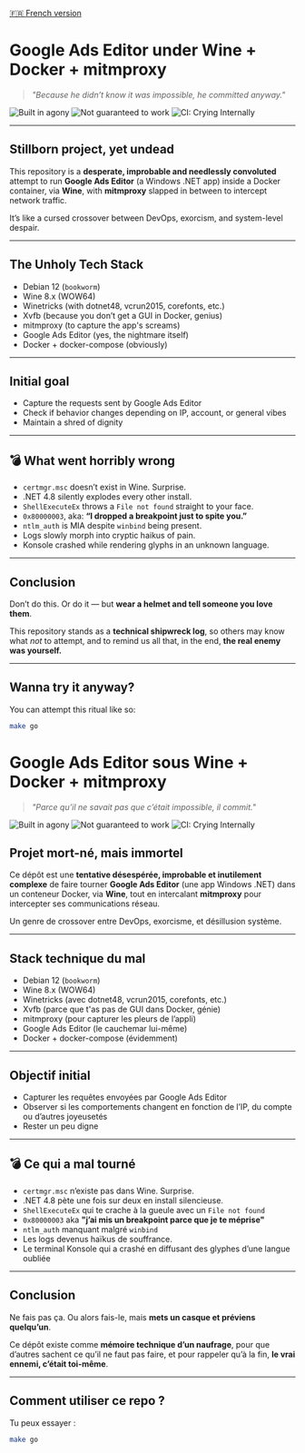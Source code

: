 [🇫🇷 French version](#google-ads-editor-sous-wine--docker--mitmproxy)


# Google Ads Editor under Wine + Docker + mitmproxy

> *"Because he didn’t know it was impossible, he committed anyway."*

![Built in agony](https://img.shields.io/badge/Built%20in-agony-red)
![Not guaranteed to work](https://img.shields.io/badge/100%25-breakage-black)
![CI: Crying Internally](https://img.shields.io/badge/CI-Crying_Internally-blue)

---

## Stillborn project, yet undead

This repository is a **desperate, improbable and needlessly convoluted** attempt to run **Google Ads Editor** (a Windows .NET app) inside a Docker container, via **Wine**, with **mitmproxy** slapped in between to intercept network traffic.

It’s like a cursed crossover between DevOps, exorcism, and system-level despair.

---

## The Unholy Tech Stack

- Debian 12 (`bookworm`)
- Wine 8.x (WOW64)
- Winetricks (with dotnet48, vcrun2015, corefonts, etc.)
- Xvfb (because you don’t get a GUI in Docker, genius)
- mitmproxy (to capture the app's screams)
- Google Ads Editor (yes, the nightmare itself)
- Docker + docker-compose (obviously)

---

## Initial goal

- Capture the requests sent by Google Ads Editor
- Check if behavior changes depending on IP, account, or general vibes
- Maintain a shred of dignity

---

## 💣 What went horribly wrong

- `certmgr.msc` doesn’t exist in Wine. Surprise.
- .NET 4.8 silently explodes every other install.
- `ShellExecuteEx` throws a `File not found` straight to your face.
- `0x80000003`, aka: **“I dropped a breakpoint just to spite you.”**
- `ntlm_auth` is MIA despite `winbind` being present.
- Logs slowly morph into cryptic haikus of pain.
- Konsole crashed while rendering glyphs in an unknown language.

---

## Conclusion

Don’t do this.
Or do it — but **wear a helmet and tell someone you love them**.

This repository stands as a **technical shipwreck log**, so others may know what *not* to attempt, and to remind us all that, in the end,
**the real enemy was yourself.**

---

## Wanna try it anyway?

You can attempt this ritual like so:

```bash
make go

```


# Google Ads Editor sous Wine + Docker + mitmproxy

> *"Parce qu’il ne savait pas que c’était impossible, il commit."*

![Built in agony](https://img.shields.io/badge/Built%20in-agony-red)
![Not guaranteed to work](https://img.shields.io/badge/100%25-breakage-black)
![CI: Crying Internally](https://img.shields.io/badge/CI-Crying_Internally-blue)


## Projet mort-né, mais immortel

Ce dépôt est une **tentative désespérée, improbable et inutilement complexe** de faire tourner **Google Ads Editor** (une app Windows .NET) dans un conteneur Docker, via **Wine**, tout en intercalant **mitmproxy** pour intercepter ses communications réseau.

Un genre de crossover entre DevOps, exorcisme, et désillusion système.

---

## Stack technique du mal

- Debian 12 (`bookworm`)
- Wine 8.x (WOW64)
- Winetricks (avec dotnet48, vcrun2015, corefonts, etc.)
- Xvfb (parce que t'as pas de GUI dans Docker, génie)
- mitmproxy (pour capturer les pleurs de l’appli)
- Google Ads Editor (le cauchemar lui-même)
- Docker + docker-compose (évidemment)

---

## Objectif initial

- Capturer les requêtes envoyées par Google Ads Editor
- Observer si les comportements changent en fonction de l’IP, du compte ou d’autres joyeusetés
- Rester un peu digne

---

## 💣 Ce qui a mal tourné

- `certmgr.msc` n’existe pas dans Wine. Surprise.
- .NET 4.8 pète une fois sur deux en install silencieuse.
- `ShellExecuteEx` qui te crache à la gueule avec un `File not found`
- `0x80000003` aka **"j’ai mis un breakpoint parce que je te méprise"**
- `ntlm_auth` manquant malgré `winbind`
- Les logs devenus haïkus de souffrance.
- Le terminal Konsole qui a crashé en diffusant des glyphes d’une langue oubliée

---

##  Conclusion

Ne fais pas ça.
Ou alors fais-le, mais **mets un casque et préviens quelqu’un**.

Ce dépôt existe comme **mémoire technique d’un naufrage**, pour que d’autres sachent ce qu’il ne faut pas faire, et pour rappeler qu’à la fin, **le vrai ennemi, c’était toi-même**.

---

##  Comment utiliser ce repo ?

Tu peux essayer :

```bash
make go



